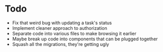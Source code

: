 # Todo

* Fix that weird bug with updating a task's status
* Implement cleaner approach to authorization
* Separate code into various files to make browsing it earlier
* Maybe break up code into components that can be plugged together
* Squash all the migrations, they're getting ugly
